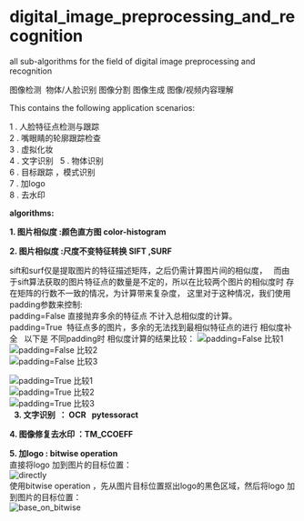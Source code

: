# digital_image_preprocessing_and_recognition
all sub-algorithms  for the field of digital image preprocessing and recognition

图像检测  物体/人脸识别 图像分割 图像生成 图像/视频内容理解  

This contains the following application scenarios:  

1 . 人脸特征点检测与跟踪  
2 . 嘴眼睛的轮廓跟踪检查  
3 . 虚拟化妆  
4 . 文字识别   
5 . 物体识别  
6 . 目标跟踪 ，模式识别  
7 . 加logo  
8 . 去水印  


**algorithms:**   

**1. 图片相似度 :颜色直方图  color-histogram**  

**2. 图片相似度 :尺度不变特征转换 SIFT ,SURF**  

sift和surf仅是提取图片的特征描述矩阵，之后仍需计算图片间的相似度，  
而由于sift算法获取的图片特征点的数量是不定的，所以在比较两个图片的相似度时 存在矩阵的行数不一致的情况，为计算带来复杂度，
这里对于这种情况，我们使用padding参数来控制:  
padding=False 直接抛弃多余的特征点 不计入总相似度的计算。  
padding=True  特征点多的图片，多余的无法找到最相似特征点的进行 相似度补全  
以下是 不同padding时 相似度计算的结果比较：
![padding=False 比较1](https://github.com/laura-zhang-cn/digital_image_preprocessing_and_recognition/blob/master/images/sift_sim_padding_False.png)   
![padding=False 比较2](https://github.com/laura-zhang-cn/digital_image_preprocessing_and_recognition/blob/master/images/sift_sim_padding_False2.jpg)   
![padding=False 比较3](https://github.com/laura-zhang-cn/digital_image_preprocessing_and_recognition/blob/master/images/sift_sim_padding_False3.jpg)   
  
![padding=True 比较1](https://github.com/laura-zhang-cn/digital_image_preprocessing_and_recognition/blob/master/images/sift_sim_padding_True.jpg)   
![padding=True 比较2](https://github.com/laura-zhang-cn/digital_image_preprocessing_and_recognition/blob/master/images/sift_sim_padding_True2.jpg)   
![padding=True 比较3](https://github.com/laura-zhang-cn/digital_image_preprocessing_and_recognition/blob/master/images/sift_sim_padding_True3.jpg)   
  
**3. 文字识别  ： OCR   pytessoract**  

**4. 图像修复去水印 ：TM_CCOEFF**  

**5. 加logo : bitwise operation**  
直接将logo 加到图片的目标位置：  
![directly](https://github.com/laura-zhang-cn/digital_image_preprocessing_and_recognition/blob/master/images/logo_add_directly.jpg)  
使用bitwise operation ，先从图片目标位置抠出logo的黑色区域，然后将logo 加到图片的目标位置：  
![base_on_bitwise](https://github.com/laura-zhang-cn/digital_image_preprocessing_and_recognition/blob/master/images/logo_add_baseon_bitwise.jpg)  
